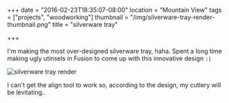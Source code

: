 +++
date = "2016-02-23T18:35:07-08:00"
location = "Mountain View"
tags = ["projects", "woodworking"]
thumbnail = "/img/silverware-tray-render-thumbnail.png"
title = "silverware tray"

+++

I'm making the most over-designed silverware tray, haha.
Spent a long time making ugly utinsels in Fusion to come up with this innovative design `:|`

![silverware tray render](/img/silverware-tray-render.png)

I can't get the align tool to work so, according to the design, my cutlery will be levitating..
